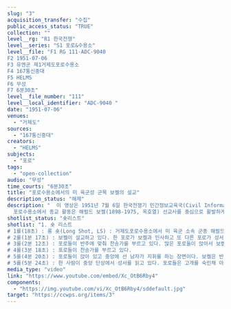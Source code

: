```yaml
---
slug: "3"
acquisition_transfer: "수집"
public_access_status: "TRUE"
collection: ""
level__rg: "R1 한국전쟁"
level__series: "S1 포로&수용소"
level__file: "F1 RG 111-ADC-9040
F2 1951-07-06
F3 유엔군 제1거제도포로수용소 
F4 167통신중대
F5 HELMS
F6 무성 
F7 6분30초"
level__file_number: "111"
level__local_identifier: "ADC-9040 "
date: "1951-07-06"
venues: 
  - "거제도"
sources: 
  - "167통신중대"
creators: 
  - "HELMS"
subjects: 
  - "포로"
tags: 
  - "open-collection"
audio: "무성"
time_courts: "6분30초"
title: "포로수용소에서의 미 육군성 군목 보켈의 설교"
description_status: "해제"
description: "  이 영상은 1951년 7월 6일 한국전쟁기 민간정보교육국(Civil Information and Education Section, 약칭 CI&E)에서 기획하고 연합군최고사령부(GHQ) 71통신대대 167통신중대 소속 Helms이 포로들의 종교활동을 촬영했다. 1952년 2월 27일 미 육군 전쟁심리전국(Department of the Army office of the chief of Psychological Warfare) 준장 로버트 알렉시 맥클루어(Robert A. McClure)는 “유엔군 민간정보국의 프로그램에서 포로 레크리에이션과 운동경기 등을 포함시켜 심리전에 이용해야 한다” RG 319, Entry A1 154, Box , “Assignment of Responsibility within Department of the Army for POW Reorientation Programs”, 29 FEB 1952. 며 다양한 운동경기를 권장했다. 원래 제네바협약에서 포로들의 기본적인 운동을 명시하고 있지만 재교육이나 심리전에 이용할 수 있다는 규정은 없다.
  포로수용소에서 종교 활동은 해럴드 보켈(1898-1975, 옥호열) 선교사를 중심으로 활발하게 이뤄졌다. 보켈은 칼리포니에서 태어나 북장로교에 소속된 선교사이며 1929년 8월 그의 부인과 함께 조선 안동 등지에서 선교사 활동을 하다가 일제의 선교사 강제 철수에 따라 잠시 귀국한 뒤 1946년 안동선교부 재개와 교회복구 사업에 참여하고자 재방문했다. 그 뒤 그는 1950년 9월 미육군성 군목에 임명되어 인천상륙작전에 참여해 바로 전쟁포로 선교 활동에 나섰다. 10월 29일 평양 서문교회에서 활동하다가 1951년 1.4후퇴 이후 부산과 거제도포로수용소에서 다시 군종에 복무했다. 보켈은 미군 군종사령부와 미북장로교 해외선교부에서 포로수용소 선교의 협조하게 되었다. 1951년 6월 거제도포로수용소에 유엔군 소속 장로교 군목 1명과 카톨릭 군목 1명, 피난민 장로교 목사 4명이 포로선교라는 명목으로 활동하고 있었다. 이종만, 「한국전쟁기간 미국 북장로교회 한국선교부의 활동 – 옥호열(Harold Voelkel)선교사의 활동을 중심으로-」, 『이화사학연구』40호, 2010 참조."
shotlist_status: "숏리스트"
shotlist: "1. 숏 리스트 
# 1롤(18초) : 롱 숏(Long Shot, LS) : 거제도포로수용소에서 미 육군 소속 군종 해럴드 보켈이 북한인민군 포로들에게 설교하는 장면이다. 한 포로 그룹들은 찬송가를 부르고 있다. 
# 2롤(1분 17초) : 보켈이 설교하고 있다. 한 포로가 보켈과 인사하고 또 다른 포로가 성서를 암송하는 장면이 나온다
# 3롤(2분 12초) : 포로들이 반주에 맞춰 찬송가를 부르고 있다. 많은 포로들이 앉아서 보켈의 설교를 듣고 있다. 열정적으로 설교하는 보켈과 포로
# 4롤(3분 18초) : 포로들이 찬송가를 부르고 있다. 
# 5롤(4분 20초) : 포로들이 앉아 있고 중앙에 선 남자가 지휘를 하는 장면이다. 보켈은 반주하고 포로들은 찬송가를 부르고 있다.
# 5롤(5분 24초) : 한 사람이 중앙 단상에서 성서를 읽고 있다. 포로들은 고개를 숙인채 아무 말이 없다. 기도를 마치고 모자를 쓰는 포로들과 다시 설교하는 보켈이 나온다."
media_type: "video"
link: "https://www.youtube.com/embed/Xc_OtB6Rby4"
components: 
  - "https://img.youtube.com/vi/Xc_OtB6Rby4/sddefault.jpg"
target: "https://ccwps.org/items/3"
---
```

